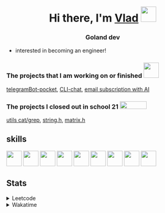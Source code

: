 <h1 align="center">Hi there, I'm <a href="https://t.me/N0gameNol1fee" target="_blank">Vlad</a> 
<img src="https://github.com/blackcater/blackcater/raw/main/images/Hi.gif" height="40"/></h1>
<h3 align="center">Goland dev</h3>

- interested in becoming an engineer!

<div>
 <h3>The projects that I am working on or finished <img height="40" width="40" src="https://cdn.simpleicons.org/go/sapphirine title = go">  </h3>
 <a href="https://github.com/Nol1feee/telegramBot-pocket">telegramBot-pocket</a>,
 <a href="https://github.com/Nol1feee/CLI-chat">CLI-chat</a>,
 <a href="https://github.com/Nol1feee/email-subscription-with-AI">email subscription with AI</a>
</div>

<div>
<h3>The projects I closed out in school 21 <img height="20" width="70" src="https://upload.wikimedia.org/wikipedia/commons/9/9b/Sberbank_Logo_2020.svg"> </h3>
<a href="https://github.com/Nol1feee/s21_grep-cat">utils cat/grep</a>,
<a href="https://github.com/Nol1feee/s21_string">string.h</a>, 
<a href="https://github.com/Nol1feee/s21_matrix">matrix.h</a>
</div>

<div>
 <h2>skills</h2>
<img height="40" width="40" src="https://cdn.simpleicons.org/go/sapphirine title = go"> 
<img height="40" width="40" src="https://cdn.simpleicons.org/docker/sapphirine title = docker">
<img height="40" width="40" src="https://cdn.simpleicons.org/PostgreSQL/sapphirine title = postgres"/>
<img height="40" width="40" src="https://cdn.simpleicons.org/git/sapphirine title = git"/>
<img height="40" width="40" src="https://cdn.simpleicons.org/gitlab/sapphirine title = gitlab"/>
<img height="40" width="40" src="https://cdn.simpleicons.org/swagger/sapphirine title = swagger"/>
<img height="40" width="40" src="https://cdn.simpleicons.org/gin/sapphirine title = gin"/>
<img height="40" width="40" src="https://cdn.simpleicons.org/gnubash/sapphirine title = bash"/>
<img height="40" width="40" src="https://cdn.simpleicons.org/C/sapphirine title = c"/> 
</div>

<h2>Stats</h2>
<details><summary>Leetcode</summary>

[![Nol1fe LeetCode stats](https://leetcode-stats-six.vercel.app/api?username=Nol1feee&theme=dark)](https://leetcode.com/Nol1feee/)
</details>

<details><summary>Wakatime</summary>
 
<!--START_SECTION:waka-->
📊 **This Week I Spent My Time On** 

```text
💬 Programming Languages: 
Go                       1 hr 26 mins        ███████████░░░░░░░░░░░░░░   44.79 % 
YAML                     48 mins             ██████░░░░░░░░░░░░░░░░░░░   25.08 % 
Makefile                 26 mins             ███░░░░░░░░░░░░░░░░░░░░░░   13.61 % 
GitIgnore file           7 mins              █░░░░░░░░░░░░░░░░░░░░░░░░   04.13 % 
Text                     7 mins              █░░░░░░░░░░░░░░░░░░░░░░░░   03.71 % 

🐱‍💻 Projects: 
SSO                      1 hr 52 mins        ███████████████░░░░░░░░░░   58.47 % 
auth                     1 hr 10 mins        █████████░░░░░░░░░░░░░░░░   36.42 % 
protos                   8 mins              █░░░░░░░░░░░░░░░░░░░░░░░░   04.33 % 
Unknown Project          1 min               ░░░░░░░░░░░░░░░░░░░░░░░░░   00.59 % 
test                     0 secs              ░░░░░░░░░░░░░░░░░░░░░░░░░   00.10 % 

💻 Operating System: 
Mac                      3 hrs 12 mins       █████████████████████████   100.00 % 
```


 Last Updated on 17/02/2024 01:16:20 UTC
<!--END_SECTION:waka-->
</details>
